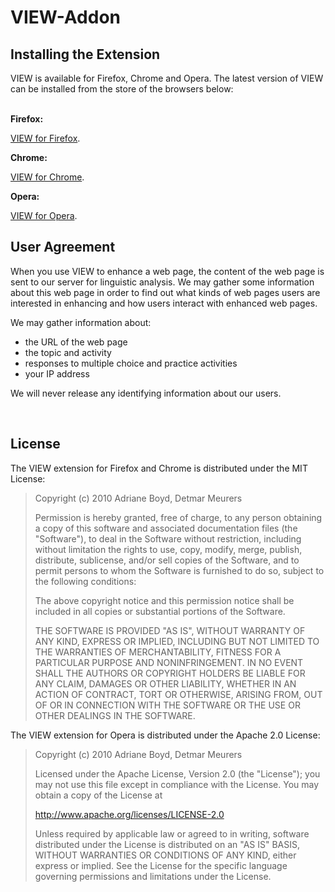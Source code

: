 <h1>VIEW-Addon</h1>

<div class="text">

<h2>Installing the Extension</h2>

VIEW is available for Firefox, Chrome and Opera. The latest version of VIEW
can be installed from the store of the browsers below:<br><br>

<b>Firefox:</b><br>

<p>
<a href="https://addons.mozilla.org/en-US/firefox/addon/view">VIEW for Firefox</a>.
</p>

<b>Chrome:</b><br>

<p>
<a href="https://chrome.google.com/webstore/detail/view/hdheflmgjpockmkcadghgapjfidobkoi">VIEW for Chrome</a>.
</p>

<b>Opera:</b><br>

<p>
<a href="https://addons.opera.com/de/extensions/details/view-language-learning-on-any-webpage/?display=en">VIEW for Opera</a>.
</p>

<h2>User Agreement</h2>

<p>
When you use VIEW to enhance a web page, the content of the web page is sent
to our server for linguistic analysis.  We may gather some 
information about this web page in order to find out what kinds of web pages 
users are interested in enhancing and how users interact with enhanced web pages.
</p>

<p>
We may gather information about:
</p>
<ul>
<li>the URL of the web page</li>
<li>the topic and activity</li>
<li>responses to multiple choice and practice activities</li>
<li>your IP address</li>
</ul>

<p>
We will never release any identifying information about our users.
</p>

<br/>

<h2>License</h2>

<p>
The VIEW extension for Firefox and Chrome is distributed under the MIT License:
</p>

<blockquote>
<p>
Copyright (c) 2010 Adriane Boyd, Detmar Meurers
</p>

<p>
Permission is hereby granted, free of charge, to any person obtaining a copy
of this software and associated documentation files (the "Software"), to deal
in the Software without restriction, including without limitation the rights
to use, copy, modify, merge, publish, distribute, sublicense, and/or sell
copies of the Software, and to permit persons to whom the Software is
furnished to do so, subject to the following conditions:
</p>

<p>
The above copyright notice and this permission notice shall be included in
all copies or substantial portions of the Software.
</p>

<p>
THE SOFTWARE IS PROVIDED "AS IS", WITHOUT WARRANTY OF ANY KIND, EXPRESS OR
IMPLIED, INCLUDING BUT NOT LIMITED TO THE WARRANTIES OF MERCHANTABILITY,
FITNESS FOR A PARTICULAR PURPOSE AND NONINFRINGEMENT. IN NO EVENT SHALL THE
AUTHORS OR COPYRIGHT HOLDERS BE LIABLE FOR ANY CLAIM, DAMAGES OR OTHER
LIABILITY, WHETHER IN AN ACTION OF CONTRACT, TORT OR OTHERWISE, ARISING FROM,
OUT OF OR IN CONNECTION WITH THE SOFTWARE OR THE USE OR OTHER DEALINGS IN
THE SOFTWARE.
</p>
</blockquote>

<p>
The VIEW extension for Opera is distributed under the Apache 2.0 License:
</p>

<blockquote>
<p>
Copyright (c) 2010 Adriane Boyd, Detmar Meurers
</p>

<p>
Licensed under the Apache License, Version 2.0 (the "License");
you may not use this file except in compliance with the License.
You may obtain a copy of the License at
</p>

<p>
<a href="http://www.apache.org/licenses/LICENSE-2.0">http://www.apache.org/licenses/LICENSE-2.0</a>
</p>

<p>
Unless required by applicable law or agreed to in writing, software
distributed under the License is distributed on an "AS IS" BASIS,
WITHOUT WARRANTIES OR CONDITIONS OF ANY KIND, either express or implied.
See the License for the specific language governing permissions and
limitations under the License.
</p>
</blockquote>

</div>